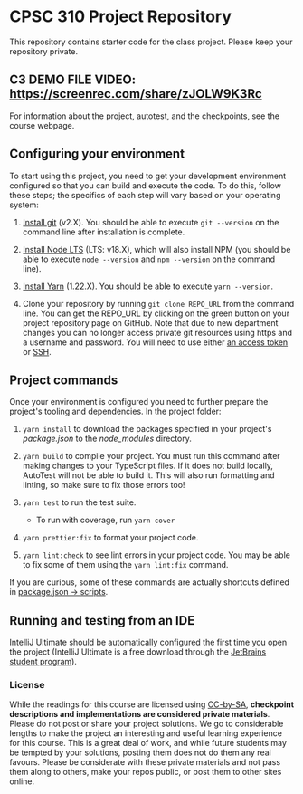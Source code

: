 # CPSC 310 Project Repository

This repository contains starter code for the class project.
Please keep your repository private.

## C3 DEMO FILE VIDEO: https://screenrec.com/share/zJOLW9K3Rc
For information about the project, autotest, and the checkpoints, see the course webpage.

## Configuring your environment

To start using this project, you need to get your development environment configured so that you can build and execute the code.
To do this, follow these steps; the specifics of each step will vary based on your operating system:

1. [Install git](https://git-scm.com/downloads) (v2.X). You should be able to execute `git --version` on the command line after installation is complete.

1. [Install Node LTS](https://nodejs.org/en/download/) (LTS: v18.X), which will also install NPM (you should be able to execute `node --version` and `npm --version` on the command line).

1. [Install Yarn](https://yarnpkg.com/en/docs/install) (1.22.X). You should be able to execute `yarn --version`.

1. Clone your repository by running `git clone REPO_URL` from the command line. You can get the REPO_URL by clicking on the green button on your project repository page on GitHub. Note that due to new department changes you can no longer access private git resources using https and a username and password. You will need to use either [an access token](https://help.github.com/en/github/authenticating-to-github/creating-a-personal-access-token-for-the-command-line) or [SSH](https://help.github.com/en/github/authenticating-to-github/adding-a-new-ssh-key-to-your-github-account).

## Project commands

Once your environment is configured you need to further prepare the project's tooling and dependencies.
In the project folder:

1. `yarn install` to download the packages specified in your project's *package.json* to the *node_modules* directory.

1. `yarn build` to compile your project. You must run this command after making changes to your TypeScript files. If it does not build locally, AutoTest will not be able to build it. This will also run formatting and linting, so make sure to fix those errors too!

1. `yarn test` to run the test suite.
    - To run with coverage, run `yarn cover`

1. `yarn prettier:fix` to format your project code.

1. `yarn lint:check` to see lint errors in your project code. You may be able to fix some of them using the `yarn lint:fix` command.


If you are curious, some of these commands are actually shortcuts defined in [package.json -> scripts](./package.json).

## Running and testing from an IDE

IntelliJ Ultimate should be automatically configured the first time you open the project (IntelliJ Ultimate is a free download through the [JetBrains student program](https://www.jetbrains.com/community/education/#students/)).

### License

While the readings for this course are licensed using [CC-by-SA](https://creativecommons.org/licenses/by-sa/3.0/), **checkpoint descriptions and implementations are considered private materials**. Please do not post or share your project solutions. We go to considerable lengths to make the project an interesting and useful learning experience for this course. This is a great deal of work, and while future students may be tempted by your solutions, posting them does not do them any real favours. Please be considerate with these private materials and not pass them along to others, make your repos public, or post them to other sites online.
